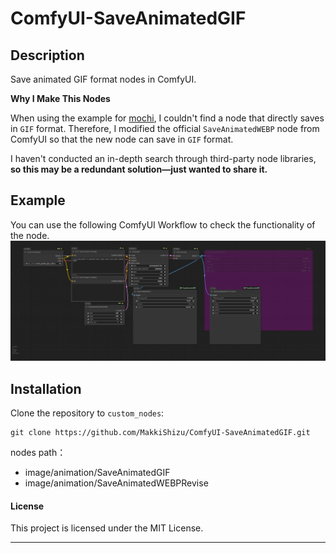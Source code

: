 # ComfyUI-SaveAnimatedGIF

## Description

Save animated GIF format nodes in ComfyUI.

**Why I Make This Nodes**

When using the example for [mochi](https://comfyanonymous.github.io/ComfyUI_examples/mochi/), I couldn't find a node that directly saves in `GIF` format. Therefore, I modified the official `SaveAnimatedWEBP` node from ComfyUI so that the new node can save in `GIF` format.

I haven't conducted an in-depth search through third-party node libraries, **so this may be a redundant solution—just wanted to share it.**

## Example

You can use the following ComfyUI Workflow to check the functionality of the node.
![image](./example/SaveAnimatedGIF.png)

## Installation

Clone the repository to `custom_nodes`:

```
git clone https://github.com/MakkiShizu/ComfyUI-SaveAnimatedGIF.git
```

nodes path：

- image/animation/SaveAnimatedGIF
- image/animation/SaveAnimatedWEBPRevise

#### License

This project is licensed under the MIT License.

<hr>
